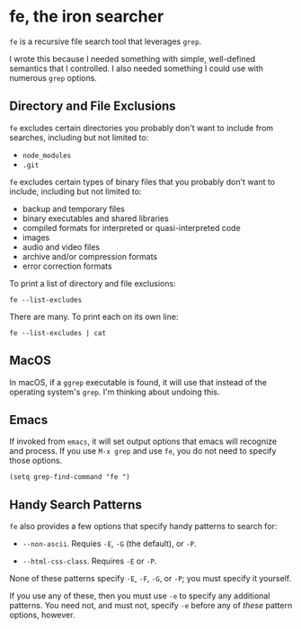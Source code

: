 # fe, the iron searcher

`fe` is a recursive file search tool that leverages `grep`.

I wrote this because I needed something with simple, well-defined
semantics that I controlled.  I also needed something I could use with
numerous `grep` options.

## Directory and File Exclusions

`fe` excludes certain directories you probably don't want to include
from searches, including but not limited to:

-   `node_modules`
-   `.git`

`fe` excludes certain types of binary files that you probably don't
want to include, including but not limited to:

-   backup and temporary files
-   binary executables and shared libraries
-   compiled formats for interpreted or quasi-interpreted code
-   images
-   audio and video files
-   archive and/or compression formats
-   error correction formats

To print a list of directory and file exclusions:

    fe --list-excludes
    
There are many.  To print each on its own line:

    fe --list-excludes | cat

## MacOS

In macOS, if a `ggrep` executable is found, it will use that instead
of the operating system's `grep`.  I'm thinking about undoing this.

## Emacs

If invoked from `emacs`, it will set output options that emacs will
recognize and process.  If you use `M-x grep` and use `fe`, you do not
need to specify those options.

    (setq grep-find-command "fe ")

## Handy Search Patterns

`fe` also provides a few options that specify handy patterns to search
for:

-   `--non-ascii`.  Requies `-E`, `-G` (the default), or `-P`.

-   `--html-css-class`.  Requires `-E` or `-P`.

None of these patterns specify `-E`, `-F`, `-G`, or `-P`; you must
specify it yourself.

If you use any of these, then you must use `-e` to specify any
additional patterns.  You need not, and must not, specify `-e` before
any of *these* pattern options, however.
